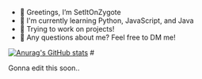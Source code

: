 - 👋 Greetings, I’m SetItOnZygote
- 👀 I'm currently learning Python, JavaScript, and Java
- 🌱 Trying to work on projects!
- 💞️ Any questions about me? Feel free to DM me!

[![Anurag's GitHub stats](https://github-readme-stats.vercel.app/api?username=SetItOnZygote&show_icons=true&theme=dracula)](https://github.com/anuraghazra/github-readme-stats) #

Gonna edit this soon..
